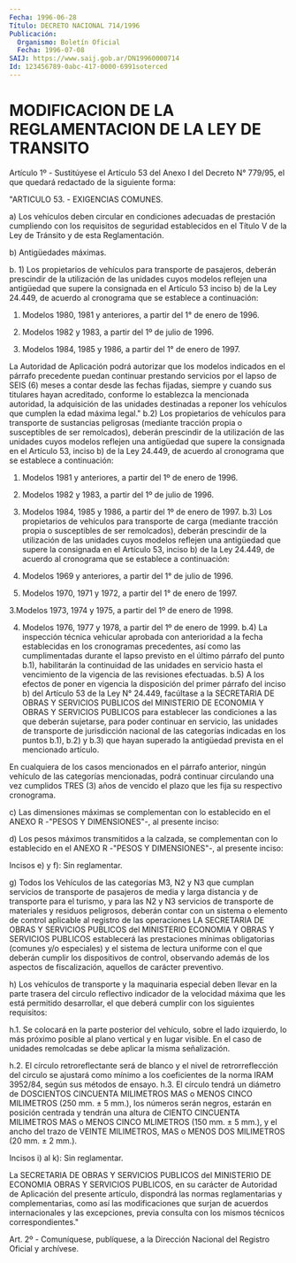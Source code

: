 ```yaml
---
Fecha: 1996-06-28
Título: DECRETO NACIONAL 714/1996
Publicación:
  Organismo: Boletín Oficial
  Fecha: 1996-07-08
SAIJ: https://www.saij.gob.ar/DN19960000714
Id: 123456789-0abc-417-0000-6991soterced
---
```

# MODIFICACION DE LA REGLAMENTACION DE LA LEY DE TRANSITO

<a id="1"></a>
Artículo 1º - Sustitúyese el Artículo 53 del Anexo I del Decreto N° 779/95, el que quedará redactado de la siguiente forma:

"ARTICULO 53. - EXIGENCIAS COMUNES.

a) Los vehículos deben circular en condiciones adecuadas de prestación cumpliendo con los requisitos de seguridad establecidos en el Título V de la Ley de Tránsito y de esta Reglamentación.

b) Antigüedades máximas.

b. 1) Los propietarios de vehículos para transporte de pasajeros, deberán prescindir de la utilización de las unidades cuyos modelos reflejen una antigüedad que supere la consignada en el Artículo 53 inciso b) de la Ley 24.449, de acuerdo al cronograma que se establece a continuación:

1. Modelos 1980, 1981 y anteriores, a partir del 1° de enero de 1996.

2. Modelos 1982 y 1983, a partir del 1º de julio de 1996.

3. Modelos 1984, 1985 y 1986, a partir del 1° de enero de 1997.

La Autoridad de Aplicación podrá autorizar que los modelos indicados en el párrafo precedente puedan continuar prestando servicios por el lapso de SEIS (6) meses a contar desde las fechas fijadas, siempre y cuando sus titulares hayan acreditado, conforme lo establezca la mencionada autoridad, la adquisición de las unidades destinadas a reponer los vehículos que cumplen la edad máxima legal." b.2) Los propietarios de vehículos para transporte de sustancias peligrosas (mediante tracción propia o susceptibles de ser remolcados), deberán prescindir de la utilización de las unidades cuyos modelos reflejen una antigüedad que supere la consignada en el Artículo 53, inciso b) de la Ley 24.449, de acuerdo al cronograma que se establece a continuación:

1. Modelos 1981 y anteriores, a partir del 1º de enero de 1996.

2. Modelos 1982 y 1983, a partir del 1º de julio de 1996.

3. Modelos 1984, 1985 y 1986, a partir del 1º de enero de 1997. b.3) Los propietarios de vehículos para transporte de carga (mediante tracción propia o susceptibles de ser remolcados), deberán prescindir de la utilización de las unidades cuyos modelos reflejen una antigüedad que supere la consignada en el Artículo 53, inciso b) de la Ley 24.449, de acuerdo al cronograma que se establece a continuación:

1. Modelos 1969 y anteriores, a partir del 1° de julio de 1996.

2. Modelos 1970, 1971 y 1972, a partir del 1° de enero de 1997.

3.Modelos 1973, 1974 y 1975, a partir del 1º de enero de 1998.

4. Modelos 1976, 1977 y 1978, a partir del 1º de enero de 1999. b.4) La inspección técnica vehicular aprobada con anterioridad a la fecha establecidas en los cronogramas precedentes, así como las cumplimentadas durante el lapso previsto en el último párrafo del punto b.1), habilitarán la continuidad de las unidades en servicio hasta el vencimiento de la vigencia de las revisiones efectuadas. b.5) A los efectos de poner en vigencia la disposición del primer párrafo del inciso b) del Artículo 53 de la Ley N° 24.449, facúltase a la SECRETARIA DE OBRAS Y SERVICIOS PUBLICOS del MINISTERIO DE ECONOMIA Y OBRAS Y SERVICIOS PUBLICOS para establecer las condiciones a las que deberán sujetarse, para poder continuar en servicio, las unidades de transporte de jurisdicción nacional de las categorías indicadas en los puntos b.1), b.2) y b.3) que hayan superado la antigüedad prevista en el mencionado artículo.

En cualquiera de los casos mencionados en el párrafo anterior, ningún vehículo de las categorías mencionadas, podrá continuar circulando una vez cumplidos TRES (3) años de vencido el plazo que les fija su respectivo cronograma.

c) Las dimensiones máximas se complementan con lo establecido en el ANEXO R -"PESOS Y DIMENSIONES"-, al presente inciso:

d) Los pesos máximos transmitidos a la calzada, se complementan con lo establecido en el ANEXO R -"PESOS Y DIMENSIONES"-, al presente inciso:

Incisos e) y f): Sin reglamentar.

g) Todos los Vehículos de las categorías M3, N2 y N3 que cumplan servicios de transporte de pasajeros de media y larga distancia y de transporte para el turismo, y para las N2 y N3 servicios de transporte de materiales y residuos peligrosos, deberán contar con un sistema o elemento de control aplicable al registro de las operaciones LA SECRETARIA DE OBRAS Y SERVICIOS PUBLICOS del MINISTERIO ECONOMIA Y OBRAS Y SERVICIOS PUBLICOS establecerá las prestaciones mínimas obligatorias (comunes y/o especiales) y el sistema de lectura uniforme con el que deberán cumplir los dispositivos de control, observando además de los aspectos de fiscalización, aquellos de carácter preventivo.

h) Los vehículos de transporte y la maquinaria especial deben llevar en la parte trasera del circulo reflectivo indicador de la velocidad máxima que les está permitido desarrollar, el que deberá cumplir con los siguientes requisitos:

h.1. Se colocará en la parte posterior del vehículo, sobre el lado izquierdo, lo más próximo posible al plano vertical y en lugar visible. En el caso de unidades remolcadas se debe aplicar la misma señalización.

h.2. El círculo retroreflectante será de blanco y el nivel de retrorreflección del circulo se ajustará como mínimo a los coeficientes de la norma IRAM 3952/84, según sus métodos de ensayo. h.3. El círculo tendrá un diámetro de DOSCIENTOS CINCUENTA MILIMETROS MAS o MENOS CINCO MILIMETROS (250 mm. ± 5 mm.), los números serán negros, estarán en posición centrada y tendrán una altura de CIENTO CINCUENTA MILIMETROS MAS o MENOS CINCO MLIMETROS (150 mm. ± 5 mm.), y el ancho del trazo de VEINTE MILIMETROS, MAS o MENOS DOS MILIMETROS (20 mm. ± 2 mm.).

Incisos i) al k): Sin reglamentar.

La SECRETARIA DE OBRAS Y SERVICIOS PUBLICOS del MINISTERIO DE ECONOMIA OBRAS Y SERVICIOS PUBLICOS, en su carácter de Autoridad de Aplicación del presente artículo, dispondrá las normas reglamentarias y complementarias, como así las modificaciones que surjan de acuerdos internacionales y las excepciones, previa consulta con los mismos técnicos correspondientes."

<a id="2"></a>
Art. 2º - Comuníquese, publíquese, a la Dirección Nacional del Registro Oficial y archívese.